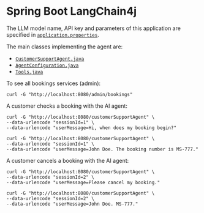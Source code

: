 # Spring Boot LangChain4j

The LLM model name, API key and parameters of this application are specified in [`application.properties`](./src/main/resources/application.properties).

The main classes implementing the agent are:
- [`CustomerSupportAgent.java`](./src/main/java/csci318/demo/service/CustomerSupportAgent.java)
- [`AgentConfiguration.java`](./src/main/java/csci318/demo/infrastructure/agentic/AgentConfiguration.java)
- [`Tools.java`](./src/main/java/csci318/demo/infrastructure/agentic/Tools.java)

To see all bookings services (admin):
```shell
curl -G "http://localhost:8080/admin/bookings"
```

A customer checks a booking with the AI agent:
```shell
curl -G "http://localhost:8080/customerSupportAgent" \
--data-urlencode "sessionId=1" \
--data-urlencode "userMessage=Hi, when does my booking begin?"
```

```shell
curl -G "http://localhost:8080/customerSupportAgent" \
--data-urlencode "sessionId=1" \
--data-urlencode "userMessage=John Doe. The booking number is MS-777."
```

A customer cancels a booking with the AI agent:
```shell
curl -G "http://localhost:8080/customerSupportAgent" \
--data-urlencode "sessionId=2" \
--data-urlencode "userMessage=Please cancel my booking."
```

```shell
curl -G "http://localhost:8080/customerSupportAgent" \
--data-urlencode "sessionId=2" \
--data-urlencode "userMessage=John Doe. MS-777."
```